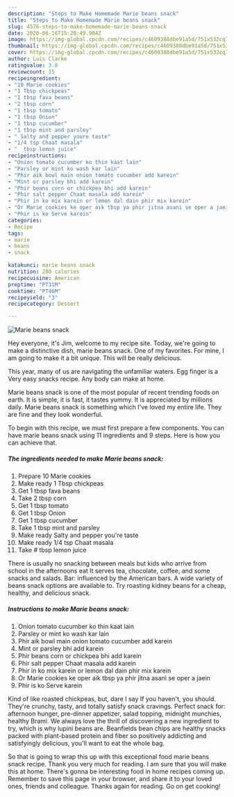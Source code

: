 ```yaml
---
description: "Steps to Make Homemade Marie beans snack"
title: "Steps to Make Homemade Marie beans snack"
slug: 4576-steps-to-make-homemade-marie-beans-snack
date: 2020-06-16T15:20:49.904Z
image: https://img-global.cpcdn.com/recipes/c4609388dbe91a5d/751x532cq70/marie-beans-snack-recipe-main-photo.jpg
thumbnail: https://img-global.cpcdn.com/recipes/c4609388dbe91a5d/751x532cq70/marie-beans-snack-recipe-main-photo.jpg
cover: https://img-global.cpcdn.com/recipes/c4609388dbe91a5d/751x532cq70/marie-beans-snack-recipe-main-photo.jpg
author: Luis Clarke
ratingvalue: 3.8
reviewcount: 15
recipeingredient:
- "10 Marie cookies"
- "1 Tbsp chickpeas"
- "1 tbsp fava beans"
- "2 tbsp corn"
- "1 tbsp tomato"
- "1 tbsp Onion"
- "1 tbsp cucumber"
- "1 tbsp mint and parsley"
- " Salty and pepper youre taste"
- "1/4 tsp Chaat masala"
- "  tbsp lemon juice"
recipeinstructions:
- "Onion tomato cucumber ko thin kaat lain"
- "Parsley or mint ko wash kar lain"
- "Phir aik bowl main onion tomato cucumber add karein"
- "Mint or parsley bhi add karein"
- "Phir beans corn or chickpea bhi add karein"
- "Phir salt pepper Chaat masala add karein"
- "Phir in ko mix karein or lemon dal dain phir mix karein"
- "Or Marie cookies ke oper aik tbsp ya phir jitna asani se oper a jaein"
- "Phir is ko Serve karein"
categories:
- Recipe
tags:
- marie
- beans
- snack

katakunci: marie beans snack 
nutrition: 280 calories
recipecuisine: American
preptime: "PT31M"
cooktime: "PT46M"
recipeyield: "3"
recipecategory: Dessert

---
```



![Marie beans snack](https://img-global.cpcdn.com/recipes/c4609388dbe91a5d/751x532cq70/marie-beans-snack-recipe-main-photo.jpg)

Hey everyone, it's Jim, welcome to my recipe site. Today, we're going to make a distinctive dish, marie beans snack. One of my favorites. For mine, I am going to make it a bit unique. This will be really delicious.

This year, many of us are navigating the unfamiliar waters. Egg finger is a Very easy snacks recipe. Any body can make at home.

Marie beans snack is one of the most popular of recent trending foods on earth. It is simple, it is fast, it tastes yummy. It is appreciated by millions daily. Marie beans snack is something which I've loved my entire life. They are fine and they look wonderful.


To begin with this recipe, we must first prepare a few components. You can have marie beans snack using 11 ingredients and 9 steps. Here is how you can achieve that.

<!--inarticleads1-->

##### The ingredients needed to make Marie beans snack:

1. Prepare 10 Marie cookies
1. Make ready 1 Tbsp chickpeas
1. Get 1 tbsp fava beans
1. Take 2 tbsp corn
1. Get 1 tbsp tomato
1. Get 1 tbsp Onion
1. Get 1 tbsp cucumber
1. Take 1 tbsp mint and parsley
1. Make ready  Salty and pepper you&#39;re taste
1. Make ready 1/4 tsp Chaat masala
1. Take  # tbsp lemon juice


There is usually no snacking between meals but kids who arrive from school in the afternoons eat It serves tea, chocolate, coffee, and some snacks and salads. Bar: influenced by the American bars. A wide variety of beans snack options are available to. Try roasting kidney beans for a cheap, healthy, and delicious snack. 

<!--inarticleads2-->

##### Instructions to make Marie beans snack:

1. Onion tomato cucumber ko thin kaat lain
1. Parsley or mint ko wash kar lain
1. Phir aik bowl main onion tomato cucumber add karein
1. Mint or parsley bhi add karein
1. Phir beans corn or chickpea bhi add karein
1. Phir salt pepper Chaat masala add karein
1. Phir in ko mix karein or lemon dal dain phir mix karein
1. Or Marie cookies ke oper aik tbsp ya phir jitna asani se oper a jaein
1. Phir is ko Serve karein


Kind of like roasted chickpeas, but, dare I say If you haven&#39;t, you should. They&#39;re crunchy, tasty, and totally satisfy snack cravings. Perfect snack for: afternoon hunger, pre-dinner appetizer, salad topping, midnight munchies, healthy Brami. We always love the thrill of discovering a new ingredient to try, which is why lupini beans are. Beanfields bean chips are healthy snacks packed with plant-based protein and fiber so positively addicting and satisfyingly delicious, you&#39;ll want to eat the whole bag. 

So that is going to wrap this up with this exceptional food marie beans snack recipe. Thank you very much for reading. I am sure that you will make this at home. There's gonna be interesting food in home recipes coming up. Remember to save this page in your browser, and share it to your loved ones, friends and colleague. Thanks again for reading. Go on get cooking!
